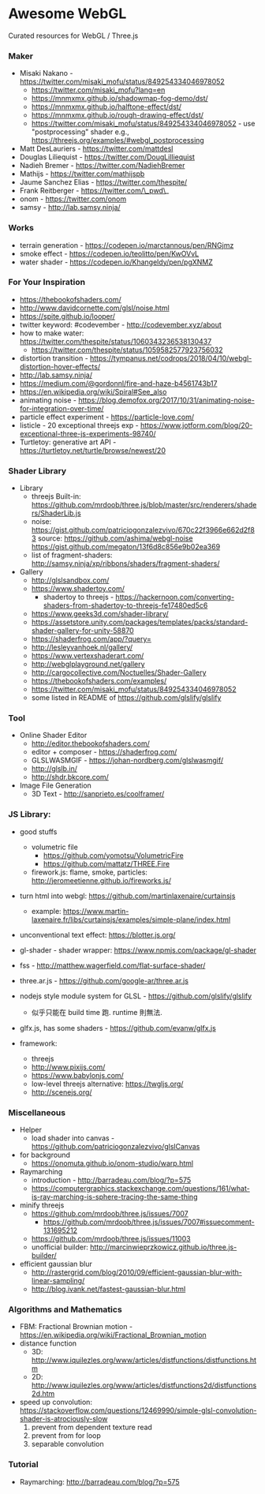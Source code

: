 # Awesome WebGL

Curated resources for WebGL / Three.js


### Maker
 * Misaki Nakano - https://twitter.com/misaki_mofu/status/849254334046978052
   - https://twitter.com/misaki_mofu?lang=en
   - https://mnmxmx.github.io/shadowmap-fog-demo/dst/
   - https://mnmxmx.github.io/halftone-effect/dst/
   - https://mnmxmx.github.io/rough-drawing-effect/dst/
   - https://twitter.com/misaki_mofu/status/849254334046978052 - use "postprocessing" shader
     e.g., https://threejs.org/examples/#webgl_postprocessing
 * Matt DesLauriers - https://twitter.com/mattdesl
 * Douglas Liliequist - https://twitter.com/DougLilliequist
 * Nadieh Bremer - https://twitter.com/NadiehBremer
 * Mathijs - https://twitter.com/mathijspb
 * Jaume Sanchez Elias - https://twitter.com/thespite/
 * Frank Reitberger - https://twitter.com/\_pwd\_
 * onom - https://twitter.com/onom
 * samsy - http://lab.samsy.ninja/

### Works
 * terrain generation - https://codepen.io/marctannous/pen/RNGjmz
 * smoke effect - https://codepen.io/teolitto/pen/KwOVvL
 * water shader - https://codepen.io/Khangeldy/pen/pgXNMZ

### For Your Inspiration
 * https://thebookofshaders.com/
 * http://www.davidcornette.com/glsl/noise.html
 * https://spite.github.io/looper/
 * twitter keyword: \#codevember - http://codevember.xyz/about
 * how to make water: https://twitter.com/thespite/status/1060343236538130437
   -  https://twitter.com/thespite/status/1059582577923756032
 * distortion transition - https://tympanus.net/codrops/2018/04/10/webgl-distortion-hover-effects/
 * http://lab.samsy.ninja/
 * https://medium.com/@gordonnl/fire-and-haze-b4561743b17
 * https://en.wikipedia.org/wiki/Spiral#See_also
 * animating noise - https://blog.demofox.org/2017/10/31/animating-noise-for-integration-over-time/
 * particle effect experiment - https://particle-love.com/
 * listicle - 20 exceptional threejs exp - https://www.jotform.com/blog/20-exceptional-three-js-experiments-98740/
 * Turtletoy: generative art API - https://turtletoy.net/turtle/browse/newest/20

### Shader Library
 * Library
   - threejs Built-in: https://github.com/mrdoob/three.js/blob/master/src/renderers/shaders/ShaderLib.js
   - noise: https://gist.github.com/patriciogonzalezvivo/670c22f3966e662d2f83
     source: https://github.com/ashima/webgl-noise
     https://gist.github.com/megaton/13f6d8c856e9b02ea369
   - list of fragment-shaders: http://samsy.ninja/xp/ribbons/shaders/fragment-shaders/
 * Gallery
   - http://glslsandbox.com/
   - https://www.shadertoy.com/
     - shadertoy to threejs - https://hackernoon.com/converting-shaders-from-shadertoy-to-threejs-fe17480ed5c6
   - https://www.geeks3d.com/shader-library/
   - https://assetstore.unity.com/packages/templates/packs/standard-shader-gallery-for-unity-58870
   - https://shaderfrog.com/app/?query=
   - http://lesleyvanhoek.nl/gallery/
   - https://www.vertexshaderart.com/
   - http://webglplayground.net/gallery
   - http://cargocollective.com/Noctuelles/Shader-Gallery
   - https://thebookofshaders.com/examples/
   * https://twitter.com/misaki_mofu/status/849254334046978052
   - some listed in README of https://github.com/glslify/glslify

### Tool
 * Online Shader Editor
   - http://editor.thebookofshaders.com/
   - editor + composer - https://shaderfrog.com/
   - GLSLWASMGIF - https://johan-nordberg.com/glslwasmgif/
   - http://glslb.in/
   - http://shdr.bkcore.com/
 * Image File Generation
   - 3D Text - http://sanprieto.es/coolframer/

### JS Library:
 * good stuffs
   - volumetric file
     - https://github.com/yomotsu/VolumetricFire
     - https://github.com/mattatz/THREE.Fire
   - firework.js: flame, smoke, particles:  http://jeromeetienne.github.io/fireworks.js/
 * turn html into webgl: https://github.com/martinlaxenaire/curtainsjs
   - example: https://www.martin-laxenaire.fr/libs/curtainsjs/examples/simple-plane/index.html
 * unconventional text effect: https://blotter.js.org/
 * gl-shader - shader wrapper: https://www.npmjs.com/package/gl-shader
 * fss - http://matthew.wagerfield.com/flat-surface-shader/
 * three.ar.js - https://github.com/google-ar/three.ar.js
 * nodejs style module system for GLSL - https://github.com/glslify/glslify
   - 似乎只能在 build time 跑. runtime 則無法.
 * glfx.js, has some shaders - https://github.com/evanw/glfx.js

 * framework:
   - threejs
   - http://www.pixijs.com/
   - https://www.babylonjs.com/
   - low-level threejs alternative: https://twgljs.org/
   - http://scenejs.org/

### Miscellaneous
 * Helper
   - load shader into canvas - https://github.com/patriciogonzalezvivo/glslCanvas
 * for background
   - https://onomuta.github.io/onom-studio/warp.html
 * Raymarching
   - introduction - http://barradeau.com/blog/?p=575
   - https://computergraphics.stackexchange.com/questions/161/what-is-ray-marching-is-sphere-tracing-the-same-thing
 * minify threejs 
   - https://github.com/mrdoob/three.js/issues/7007 
     - https://github.com/mrdoob/three.js/issues/7007#issuecomment-131695212
   - https://github.com/mrdoob/three.js/issues/11003
   - unofficial builder: http://marcinwieprzkowicz.github.io/three.js-builder/
 * efficient gaussian blur
   - http://rastergrid.com/blog/2010/09/efficient-gaussian-blur-with-linear-sampling/
   - http://blog.ivank.net/fastest-gaussian-blur.html

### Algorithms and Mathematics
 * FBM: Fractional Brownian motion - https://en.wikipedia.org/wiki/Fractional_Brownian_motion
 * distance function
   - 3D: http://www.iquilezles.org/www/articles/distfunctions/distfunctions.htm
   - 2D: http://www.iquilezles.org/www/articles/distfunctions2d/distfunctions2d.htm
 * speed up convolution: https://stackoverflow.com/questions/12469990/simple-glsl-convolution-shader-is-atrociously-slow
   1. prevent from dependent texture read
   2. prevent from for loop
   3. separable convolution

### Tutorial
 * Raymarching: http://barradeau.com/blog/?p=575
